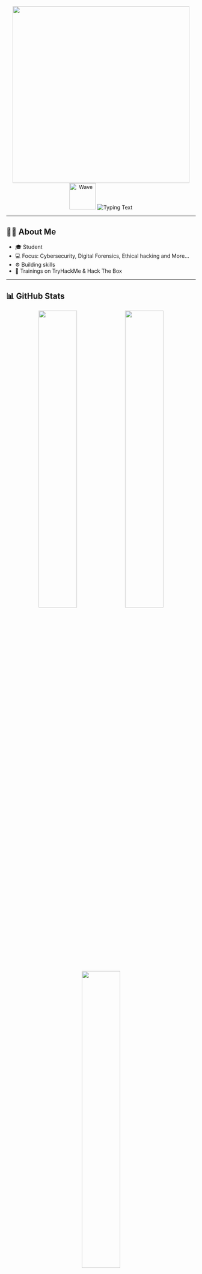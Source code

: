 <!-- Animated Cyber Intro -->
<div align="center">
  <img height="470" src="https://i.pinimg.com/originals/c5/d6/8e/c5d68e3f92b74f875e9eaa71e7afaf72.gif" />
</div>

<!-- Animated Typing: Name Only -->
<div align="center">
  <img height="70" src="https://media.giphy.com/media/3OXc5iM4VybLzKAoBR/giphy.gif" alt="Wave" />
  <img src="https://readme-typing-svg.demolab.com?font=Fira+Code&weight=600&pause=1000&center=true&vCenter=true&width=435&lines=Hi%2C+I'm+Umar+Ahamed" alt="Typing Text" />
</div>

---

## 🧑‍💻 About Me

- 🎓 Student 
- 💻 Focus: Cybersecurity, Digital Forensics, Ethical hacking and More... 
- ⚙️ Building skills
- 🧠 Trainings on TryHackMe & Hack The Box

---

## 📊 GitHub Stats

<div align="center">
  <img src="https://github-readme-stats.vercel.app/api?username=umarahamed&show_icons=true&theme=radical&hide_border=false" width="45%" />
  <img src="https://github-readme-streak-stats.herokuapp.com/?user=umarahamed&theme=radical&hide_border=false" width="45%" />
  <img src="https://github-readme-stats.vercel.app/api/top-langs/?username=umarahamed&layout=compact&theme=radical&hide_border=false&langs_count=5&custom_title=Most%20Used%20Language%3A%20C%23" width="45%" />
</div>

---

## 🌐 Let's Connect

<div align="center">
  <a href="https://linkedin.com/in/umar-ahamed-25b713285/" target="_blank">
    <img src="https://img.shields.io/badge/LinkedIn-0A66C2?style=for-the-badge&logo=linkedin&logoColor=white" />
  </a>
  <a href="mailto:Brothersahamed26@gmail.com" target="_blank">
    <img src="https://img.shields.io/badge/Gmail-D14836?style=for-the-badge&logo=gmail&logoColor=white" />
  </a>
  <a href="https://www.instagram.com/umar_._ahamed/" target="_blank">
    <img src="https://img.shields.io/badge/Instagram-E4405F?style=for-the-badge&logo=instagram&logoColor=white" />
  </a>
</div>

---

## 🧠 Platforms I Train On

<div align="center">
  <a href="https://tryhackme.com/p/CyberSamurai117" target="_blank">
    <img src="https://img.shields.io/badge/TryHackMe-212C42?style=for-the-badge&logo=tryhackme&logoColor=red" />
  </a>
  <a href="https://ctf.hackthebox.com/user/profile/458792" target="_blank">
    <img src="https://img.shields.io/badge/HackTheBox-111111?style=for-the-badge&logo=hackthebox&logoColor=9FEF00" />
  </a>
</div>

---

<!-- Cool ending GIF -->
<div align="center">
  <img height="150" src="https://media.giphy.com/media/ln7z2eWriiQAllfVcn/giphy.gif" alt="robot waving" />
</div>

---

> “Security is not a product, it's a process.” – Bruce Schneier
